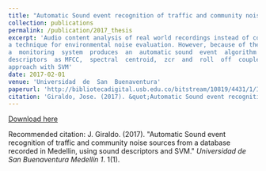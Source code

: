 ```yaml
---
title: "Automatic Sound event recognition of traffic and community noise"
collection: publications
permalink: /publication/2017_thesis
excerpt: 'Audio content analysis of real world recordings instead of common SPL measures is proposed as 
a technique for environmental noise evaluation. However, because of the large quantity of data that 
a  monitoring  system  produces  an  automatic sound  event  algorithm  was  built  using  audio 
descriptors  as MFCC,  spectral  centroid,  zcr  and  roll  off  coupled  with  a  supervised  learning 
approach with SVM'
date: 2017-02-01
venue: 'Universidad  de  San  Buenaventura'
paperurl: 'http://bibliotecadigital.usb.edu.co/bitstream/10819/4431/1/Identificacion_Automatica_Eventos_Giraldo_2017.pdf'
citation: 'Giraldo, Jose. (2017). &quot;Automatic Sound event recognition of traffic and community noise.&quot; <i>Universidad  de  San  Buenaventura</i>. 1(1).'
---
```



[Download here](http://bibliotecadigital.usb.edu.co/bitstream/10819/4431/1/Identificacion_Automatica_Eventos_Giraldo_2017.pdf)

Recommended citation: J. Giraldo. (2017). "Automatic Sound event recognition of traffic and community noise
sources from a database recorded in Medellin, using sound descriptors and SVM." <i>Universidad  de  San  Buenaventura 
Medellín 1</i>. 1(1).



